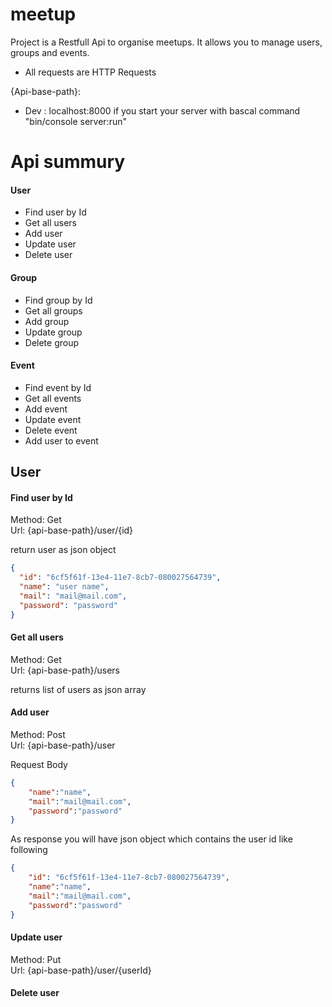 meetup
======

Project is a Restfull Api to organise meetups. It allows you to manage users, groups and events.

  * All requests are HTTP Requests

{Api-base-path}:
  * Dev : localhost:8000 if you start your server with bascal command "bin/console server:run"

# Api summury

#### User
  * Find user by Id
  * Get all users
  * Add user
  * Update user
  * Delete user

#### Group
  * Find group by Id
  * Get all groups
  * Add group
  * Update group
  * Delete group

#### Event
  * Find event by Id
  * Get all events
  * Add event
  * Update event
  * Delete event
  * Add user to event

## User

#### Find user by Id
Method: Get  
Url: {api-base-path}/user/{id}

return user as json object
```json
{
  "id": "6cf5f61f-13e4-11e7-8cb7-080027564739",
  "name": "user name",
  "mail": "mail@mail.com",
  "password": "password"
}
```

#### Get all users
Method: Get  
Url: {api-base-path}/users  
  
returns list of users as json array


#### Add user
Method: Post  
Url: {api-base-path}/user  
  
Request Body
```json
{
	"name":"name",
	"mail":"mail@mail.com",
	"password":"password"
}
```
As response you will have json object which contains the user id like following
```json
{
    "id": "6cf5f61f-13e4-11e7-8cb7-080027564739",
	"name":"name",
	"mail":"mail@mail.com",
	"password":"password"
}
```


#### Update user
Method: Put  
Url: {api-base-path}/user/{userId}  
  


#### Delete user

